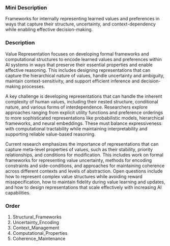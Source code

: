 ### Mini Description

Frameworks for internally representing learned values and preferences in ways that capture their structure, uncertainty, and context-dependency while enabling effective decision-making.

### Description

Value Representation focuses on developing formal frameworks and computational structures to encode learned values and preferences within AI systems in ways that preserve their essential properties and enable effective reasoning. This includes designing representations that can capture the hierarchical nature of values, handle uncertainty and ambiguity, maintain context-sensitivity, and support efficient inference and decision-making processes.

A key challenge is developing representations that can handle the inherent complexity of human values, including their nested structure, conditional nature, and various forms of interdependence. Researchers explore approaches ranging from explicit utility functions and preference orderings to more sophisticated representations like probabilistic models, hierarchical frameworks, and neural embeddings. These must balance expressiveness with computational tractability while maintaining interpretability and supporting reliable value-based reasoning.

Current research emphasizes the importance of representations that can capture meta-level properties of values, such as their stability, priority relationships, and conditions for modification. This includes work on formal frameworks for representing value uncertainty, methods for encoding constraints and side-conditions, and approaches for maintaining coherence across different contexts and levels of abstraction. Open questions include how to represent complex value structures while avoiding reward misspecification, how to maintain fidelity during value learning and updates, and how to design representations that scale effectively with increasing AI capabilities.

### Order

1. Structural_Frameworks
2. Uncertainty_Encoding
3. Context_Management
4. Computational_Properties
5. Coherence_Maintenance
